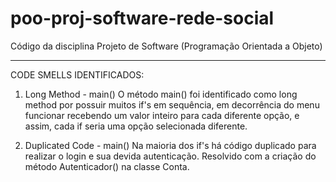 # poo-proj-software-rede-social
Código da disciplina Projeto de Software (Programação Orientada a Objeto)

--------------------------------------------------------------------------------------------------------------------------------------------------------

CODE SMELLS IDENTIFICADOS:
1) Long Method - main()
O método main() foi identificado como long method por possuir muitos if's em sequência, em decorrência do menu funcionar recebendo um valor inteiro para cada diferente opção, e assim, cada if seria uma opção selecionada diferente.

2) Duplicated Code - main()
Na maioria dos if's há código duplicado para realizar o login e sua devida autenticação.
Resolvido com a criação do método Autenticador() na classe Conta.
